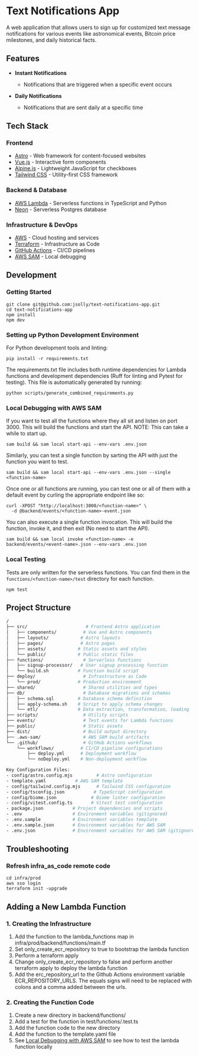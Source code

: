 # Text Notifications App

A web application that allows users to sign up for customized text message notifications for various events like astronomical events, Bitcoin price milestones, and daily historical facts.

## Features

- **Instant Notifications**
  - Notifications that are triggered when a specific event occurs

- **Daily Notifications**
  - Notifications that are sent daily at a specific time

## Tech Stack

### Frontend

- [Astro](https://astro.build/) - Web framework for content-focused websites
- [Vue.js](https://vuejs.org/) - Interactive form components
- [Alpine.js](https://alpinejs.dev/) - Lightweight JavaScript for checkboxes
- [Tailwind CSS](https://tailwindcss.com/) - Utility-first CSS framework

### Backend & Database

- [AWS Lambda](https://aws.amazon.com/lambda/) - Serverless functions in TypeScript and Python
- [Neon](https://neon.tech/) - Serverless Postgres database

### Infrastructure & DevOps

- [AWS](https://aws.amazon.com/) - Cloud hosting and services
- [Terraform](https://www.terraform.io/) - Infrastructure as Code
- [GitHub Actions](https://github.com/features/actions) - CI/CD pipelines
- [AWS SAM](https://aws.amazon.com/serverless/sam/) - Local debugging

## Development

### Getting Started

```shell
git clone git@github.com:jsolly/text-notifications-app.git
cd text-notifications-app
npm install
npm dev
```

### Setting up Python Development Environment

For Python development tools and linting:

```shell
pip install -r requirements.txt
```

The requirements.txt file includes both runtime dependencies for Lambda functions and development dependencies (Ruff for linting and Pytest for testing). This file is automatically generated by running:

```shell
python scripts/generate_combined_requirements.py
```

### Local Debugging with AWS SAM

If you want to test all the functions where they all sit and listen on port 3000. This will build the functions and start the API. NOTE: This can take a while to start up.

```shell
sam build && sam local start-api --env-vars .env.json
```

Similarly, you can test a single function by sarting the API with just the function you want to test.

```shell
sam build && sam local start-api --env-vars .env.json --single <function-name>
```

Once one or all functions are running, you can test one or all of them with a default event by curling the appropriate endpoint like so:

```shell
curl -XPOST "http://localhost:3000/<function-name>" \
  -d @backend/events/<function-name>-event.json
```

You can also execute a single function invocation. This will build the function, invoke it, and then exit (No need to start the API).

```shell
sam build && sam local invoke <function-name> -e backend/events/<event-name>.json --env-vars .env.json
```

### Local Testing

Tests are only written for the serverless functions. You can find them in the `functions/<function-name>/test` directory for each function.

```shell
npm test
```

## Project Structure

```sh
/
├── src/                      # Frontend Astro application
│   ├── components/          # Vue and Astro components
│   ├── layouts/            # Astro layouts
│   ├── pages/              # Astro pages
│   ├── assets/            # Static assets and styles
│   └── public/            # Public static files
├── functions/               # Serverless Functions
│   ├── signup-processor/   # User signup processing function
│   └── build.sh           # Function build script
├── deploy/                  # Infrastructure as Code
│   └── prod/              # Production environment
├── shared/                  # Shared utilities and types
├── db/                      # Database migrations and schemas
│   ├── schema.sql         # Database schema definition
│   ├── apply-schema.sh    # Script to apply schema changes
│   └── etl/               # Data extraction, transformation, loading
├── scripts/                 # Utility scripts
├── events/                  # Test events for Lambda functions
├── public/                  # Static assets
├── dist/                    # Build output directory
├── .aws-sam/                # AWS SAM build artifacts
└── .github/                 # GitHub Actions workflows
    └── workflows/          # CI/CD pipeline configurations
        ├── deploy.yml      # Deployment workflow
        └── noDeploy.yml    # Non-deployment workflow

Key Configuration Files:
- config/astro.config.mjs         # Astro configuration
- template.yaml           # AWS SAM template
- config/tailwind.config.mjs      # Tailwind CSS configuration
- config/tsconfig.json           # TypeScript configuration
- config/biome.json             # Biome linter configuration
- config/vitest.config.ts       # Vitest test configuration
- package.json           # Project dependencies and scripts
- .env                   # Environment variables (gitignored)
- .env.sample            # Environment variables template
- .env.sample.json       # Environment variables for AWS SAM
- .env.json              # Environment variables for AWS SAM (gitignored)
```

## Troubleshooting

### Refresh infra_as_code remote code

```shell
cd infra/prod
aws sso login
terraform init -upgrade
```

## Adding a New Lambda Function

### 1. Creating the Infrastructure

1. Add the function to the lambda_functions map in infra/prod/backend/functions/main.tf
2. Set only_create_ecr_repository to true to bootstrap the lambda function
3. Perform a terraform apply
4. Change only_create_ecr_repository to false and perform another terraform apply to deploy the lambda function
5. Add the erc_repository_url to the Github Actions environment variable ECR_REPOSITORY_URLS. The equals signs will need to be replaced with colons and a comma added between the urls.

### 2. Creating the Function Code

1. Create a new directory in backend/functions/<function-name>
2. Add a test for the function in test/functions/<function-name>.test.ts
3. Add the function code to the new directory
4. Add the function to the template.yaml file
5. See [Local Debugging with AWS SAM](#local-debugging-with-aws-sam) to see how to test the lambda function locally
